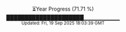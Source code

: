 <p align="center">
⏳Year Progress (71.71 %)<br>
█████████████████████▁▁▁▁▁▁▁▁▁ <br>
<sub>Updated: Fri, 19 Sep 2025 18:03:39 GMT</sub>
</p>

